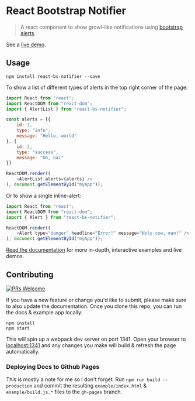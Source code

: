 # React Bootstrap Notifier

> A react component to show growl-like notifications using [bootstrap alerts](http://getbootstrap.com/components/#alerts).

See a [live demo](http://chadly.github.io/react-bs-notifier/).

## Usage

```
npm install react-bs-notifier --save
```

To show a list of different types of alerts in the top right corner of the page:

```js
import React from "react";
import ReactDOM from "react-dom";
import { AlertList } from "react-bs-notifier";

const alerts = [{
	id: 1,
	type: "info",
	message: "Hello, world"
}, {
	id: 2,
	type: "success",
	message: "Oh, hai"
}]

ReactDOM.render((
	<AlertList alerts={alerts} />
), document.getElementById("myApp"));
```

Or to show a single inline-alert:

```js
import React from "react";
import ReactDOM from "react-dom";
import { Alert } from "react-bs-notifier";

ReactDOM.render((
	<Alert type="danger" headline="Error!" message="Holy cow, man!" />
), document.getElementById("myApp"));
```

[Read the documentation](http://chadly.github.io/react-bs-notifier/) for more in-depth, interactive examples and live demos.

## Contributing

[![PRs Welcome](https://img.shields.io/badge/PRs-welcome-brightgreen.svg?style=flat-square)](http://makeapullrequest.com)

If you have a new feature or change you'd like to submit, please make sure to also update the documentation. Once you clone this repo, you can run the docs & example app locally:

```
npm install
npm start
```

This will spin up a webpack dev server on port 1341. Open your browser to [localhost:1341](http://localhost:1341/) and any changes you make will build & refresh the page automatically.

### Deploying Docs to Github Pages

This is mostly a note for me so I don't forget. Run `npm run build --production` and commit the resulting `example/index.html` & `example/build.js.*` files to the `gh-pages` branch.